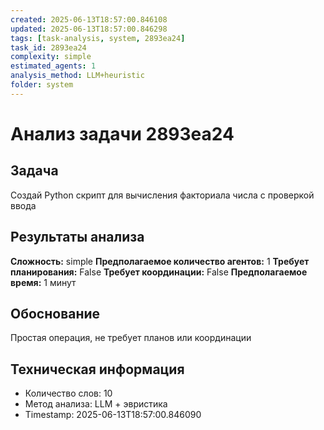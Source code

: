 ```yaml
---
created: 2025-06-13T18:57:00.846108
updated: 2025-06-13T18:57:00.846298
tags: [task-analysis, system, 2893ea24]
task_id: 2893ea24
complexity: simple
estimated_agents: 1
analysis_method: LLM+heuristic
folder: system
---
```


# Анализ задачи 2893ea24

## Задача
Создай Python скрипт для вычисления факториала числа с проверкой ввода

## Результаты анализа

**Сложность:** simple
**Предполагаемое количество агентов:** 1
**Требует планирования:** False
**Требует координации:** False
**Предполагаемое время:** 1 минут

## Обоснование
Простая операция, не требует планов или координации

## Техническая информация
- Количество слов: 10
- Метод анализа: LLM + эвристика
- Timestamp: 2025-06-13T18:57:00.846090
